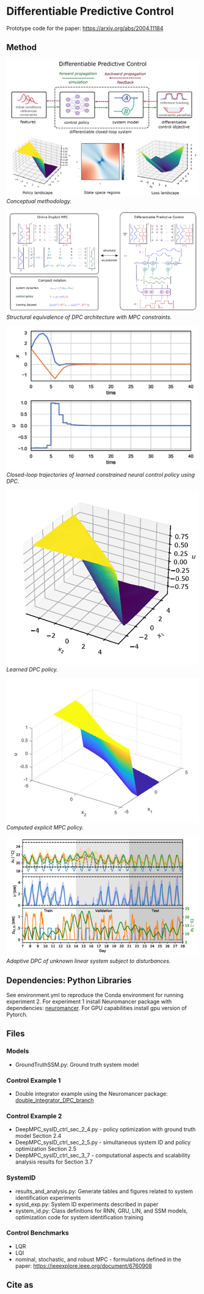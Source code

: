 # Differentiable Predictive Control 
Prototype code for the paper: https://arxiv.org/abs/2004.11184


## Method

![methodology.](double_integrator/test_control/DPC_abstract.png)  
*Conceptual methodology.*


![methodology.](double_integrator/test_control/deep_MPC_var2.png)  
*Structural equivalence of DPC architecture with MPC constraints.*

![cl_trajectories.](double_integrator/test_control/closed_loop_dpc.png)  
*Closed-loop trajectories of learned constrained neural control policy using DPC.*


![dpc_policy.](double_integrator/test_control/dpc_policy.png)  
*Learned DPC policy.*

![empc_policy.](double_integrator/test_control/empc_policy.png)  
*Computed explicit MPC policy.*

![empc_policy.](double_integrator/test_control/DeepMPC_simSysID_on_paper.png)  
*Adaptive DPC of unknown linear system subject to disturbances.*



## Dependencies: Python Libraries
See environment.yml to reproduce the Conda environment for running experiment 2. 
For experiment 1 install Neuromancer package with dependencies: 
[neuromancer](https://github.com/pnnl/neuromancer/).
For GPU capabilities  install gpu version of Pytorch. 

## Files
### Models
- GroundTruthSSM.py: Ground truth system model

### Control Example 1 
- Double integrator example using the Neuromancer package:
[double_integrator_DPC_branch](https://github.com/pnnl/neuromancer/compare/double_integrator_DPC)


### Control Example 2
- DeepMPC_sysID_ctrl_sec_2_4.py - policy optimization with ground truth model Section 2.4
- DeepMPC_sysID_ctrl_sec_2_5.py - simultaneous system ID and policy optimization Section 2.5
- DeepMPC_sysID_ctrl_sec_3_7 	- computational aspects and scalability analysis results for Section 3.7

### SystemID
- results_and_analysis.py: Generate tables and figures related to system identification experiments
- sysid_exp.py: System ID experiments described in paper
- system_id.py: Class definitions for RNN, GRU, LIN, and SSM models, optimization code for system identification training

### Control Benchmarks
- LQR
- LQI
- nominal, stochastic, and robust MPC - formulations defined in the paper: https://ieeexplore.ieee.org/document/6760908


## Cite as
